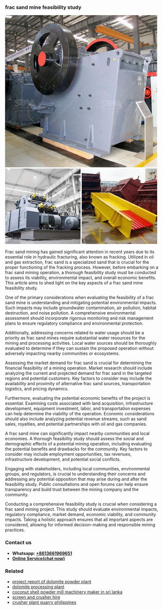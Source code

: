 <h3>frac sand mine feasibility study</h3><img src='1706755776.jpg' alt=''><p>Frac sand mining has gained significant attention in recent years due to its essential role in hydraulic fracturing, also known as fracking. Utilized in oil and gas extraction, frac sand is a specialized sand that is crucial for the proper functioning of the fracking process. However, before embarking on a frac sand mining operation, a thorough feasibility study must be conducted to assess its viability, environmental impact, and overall economic benefits. This article aims to shed light on the key aspects of a frac sand mine feasibility study.</p><p>One of the primary considerations when evaluating the feasibility of a frac sand mine is understanding and mitigating potential environmental impacts. Such impacts may include groundwater contamination, air pollution, habitat destruction, and noise pollution. A comprehensive environmental assessment should incorporate rigorous monitoring and risk management plans to ensure regulatory compliance and environmental protection.</p><p>Additionally, addressing concerns related to water usage should be a priority as frac sand mines require substantial water resources for the mining and processing activities. Local water sources should be thoroughly evaluated to determine if they can sustain the proposed operation without adversely impacting nearby communities or ecosystems.</p><p>Assessing the market demand for frac sand is crucial for determining the financial feasibility of a mining operation. Market research should include analyzing the current and projected demand for frac sand in the targeted regions and potential customers. Key factors to consider may include the availability and proximity of alternative frac sand sources, transportation logistics, and pricing dynamics.</p><p>Furthermore, evaluating the potential economic benefits of the project is essential. Examining costs associated with land acquisition, infrastructure development, equipment investment, labor, and transportation expenses can help determine the viability of the operation. Economic considerations should also include analyzing potential revenue streams, such as sand sales, royalties, and potential partnerships with oil and gas companies.</p><p>A frac sand mine can significantly impact nearby communities and local economies. A thorough feasibility study should assess the social and demographic effects of a potential mining operation, including evaluating the potential benefits and drawbacks for the community. Key factors to consider may include employment opportunities, tax revenues, infrastructure development, and potential social conflicts.</p><p>Engaging with stakeholders, including local communities, environmental groups, and regulators, is crucial to understanding their concerns and addressing any potential opposition that may arise during and after the feasibility study. Public consultations and open forums can help ensure transparency and build trust between the mining company and the community.</p><p>Conducting a comprehensive feasibility study is crucial when considering a frac sand mining project. This study should evaluate environmental impacts, regulatory compliance, market demand, economic viability, and community impacts. Taking a holistic approach ensures that all important aspects are considered, allowing for informed decision-making and responsible mining practices.</p><h3>Contact us</h3><ul><li><strong>Whatsapp:&nbsp;<a href="https://wa.me/8613661969651">+8613661969651</a></strong></li><li><a href="https://swt.shibang-china.com/?git&amp;zhl&amp;frac sand mine feasibility study"><strong>Online Service(chat now)</strong></a></li></ul><h3>Related</h3><ul><li><a href='project report of dolomite powder plant.md'>project report of dolomite powder plant</a></li><li><a href='dolomite processing plant.md'>dolomite processing plant</a></li><li><a href='coconut shell powder mill machinery maker in sri lanka.md'>coconut shell powder mill machinery maker in sri lanka</a></li><li><a href='screen and crusher hire.md'>screen and crusher hire</a></li><li><a href='crusher plant quarry philippines.md'>crusher plant quarry philippines</a></li></ul>